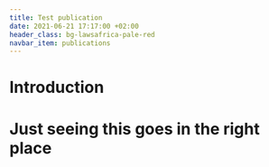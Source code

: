 ```yaml
---
title: Test publication
date: 2021-06-21 17:17:00 +02:00
header_class: bg-lawsafrica-pale-red
navbar_item: publications
---
```


Introduction
============

Just seeing this goes in the right place
========================================



